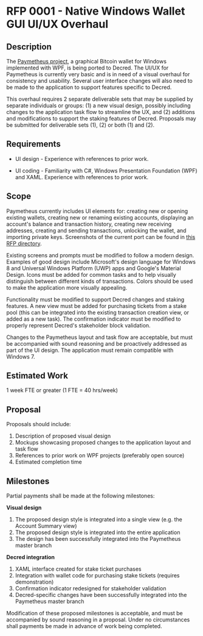 # RFP 0001 - Native Windows Wallet GUI UI/UX Overhaul

## Description

The [Paymetheus project](https://github.com/btcsuite/Paymetheus), a graphical
Bitcoin wallet for Windows implemented with WPF, is being ported to Decred.  The
UI/UX for Paymetheus is currently very basic and is in need of a visual overhaul
for consistency and usability.  Several user interface changes will also need to
be made to the application to support features specific to Decred.

This overhaul requires 2 separate deliverable sets that may be supplied by
separate individuals or groups: (1) a new visual design, possibly including
changes to the application task flow to streamline the UX, and (2) additions and
modifications to support the staking features of Decred.  Proposals may be
submitted for deliverable sets (1), (2) or both (1) and (2).

## Requirements

- UI design - Experience with references to prior work.

- UI coding - Familiarity with C#, Windows Presentation Foundation (WPF) and
  XAML.  Experience with references to prior work.

## Scope

Paymetheus currently includes UI elements for: creating new or opening existing
wallets, creating new or renaming existing accounts, displaying an account's
balance and transaction history, creating new receiving addresses, creating and
sending transactions, unlocking the wallet, and importing private keys.  Screenshots of the current port can be found in [this RFP directory](.).

Existing screens and prompts must be modified to follow a modern design.
Examples of good design include Microsoft's design language for Windows 8 and
Universal Windows Platform (UWP) apps and Google's Material Design.  Icons must
be added for common tasks and to help visually distinguish between different
kinds of transactions.  Colors should be used to make the application more
visually appealing.

Functionality must be modified to support Decred changes and staking features.
A new view must be added for purchasing tickets from a stake pool (this can be
integrated into the existing transaction creation view, or added as a new task).
The confirmation indicator must be modified to properly represent Decred's
stakeholder block validation.

Changes to the Paymetheus layout and task flow are acceptable, but must be
accompanied with sound reasoning and be proactively addressed as part of the UI
design.  The application must remain compatible with Windows 7.

## Estimated Work

1 week FTE or greater (1 FTE = 40 hrs/week)

## Proposal

Proposals should include:

1. Description of proposed visual design
2. Mockups showcasing proposed changes to the application layout and task flow
3. References to prior work on WPF projects (preferably open source)
4. Estimated completion time

## Milestones

Partial payments shall be made at the following milestones:

**Visual design**

1. The proposed design style is integrated into a single view (e.g. the Account Summary view)
2. The proposed design style is integrated into the entire application
3. The design has been successfully integrated into the Paymetheus master branch

**Decred integration**

1. XAML interface created for stake ticket purchases
2. Integration with wallet code for purchasing stake tickets (requires demonstration)
3. Confirmation indicator redesigned for stakeholder validation
4. Decred-specific changes have been successfully integrated into the Paymetheus master branch

Modification of these proposed milestones is acceptable, and must be accompanied
by sound reasoning in a proposal.  Under no circumstances shall payments be made
in advance of work being completed.
